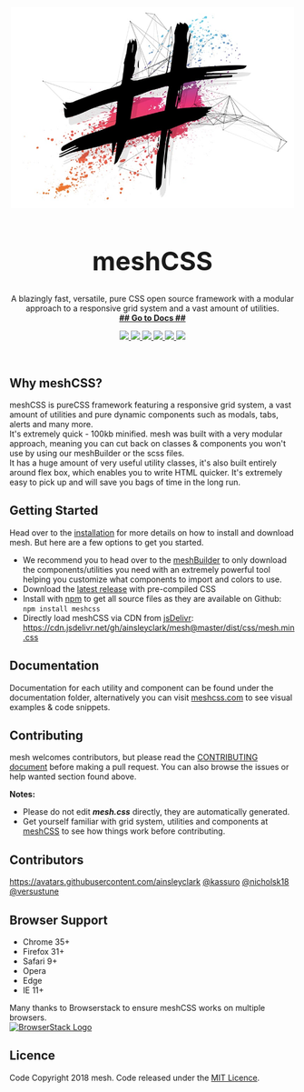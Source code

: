 <p align="center">
  <a href="https://www.meshcss.com">
    <img alt="mesh-logo" src="res/mesh-background-min.jpg" width="500">
  </a>
</p>

<h1 align="center" style="font-size: 3.2em">
  meshCSS
</h1>

<p align="center">
  A blazingly fast, versatile, pure CSS open source framework with a modular approach to a responsive grid system and a vast amount of utilities.<br>
  <a href="http://staging.meshcss.com/"><strong>## Go to Docs ##</strong></a>
</p>

<p align="center">
  <a href="https://www.codefactor.io/repository/github/ainsleyclark/mesh">
  <img src="https://www.codefactor.io/repository/github/ainsleyclark/mesh/badge">
  </a>
  <a href="https://discord.gg/geBW7CN">
    <img src="https://img.shields.io/discord/569873903237857300.svg">
  </a>
  <a href="https://snyk.io/test/github/ainsleyclark/mesh?targetFile=package.json">
    <img src="https://snyk.io/test/github/ainsleyclark/mesh/badge.svg?targetFile=package.json">
  </a>
  <a href="https://github.com/ainsleyclark/mesh/issues">
    <img src="https://img.shields.io/badge/contributions-welcome-brightgreen.svg?style=flat">
  </a>
  <a href="https://david-dm.org/ainsleyclark/mesh">
    <img src="https://david-dm.org/ainsleyclark/mesh.svg">
  </a>
  <a href="https://github.com/ainsleyclark/mesh/blob/master/LICENSE">
    <img src="https://img.shields.io/badge/license-MIT-blue.svg?style=flat-square">
  </a>
</p>

<br/>

## Why meshCSS?

meshCSS is pureCSS framework featuring a responsive grid system, a vast amount of utilities and pure dynamic components such as modals, tabs, alerts and many more.<br/>
It's extremely quick -  100kb minified. mesh was built with a very modular approach, meaning you can cut back on classes & components you won't use by using our meshBuilder or the scss files.<br/>
It has a huge amount of very useful utility classes, it's also built entirely around flex box, which enables you to write HTML quicker. It's extremely easy to pick up and will save you bags of time in the long run.

## Getting Started

Head over to the [installation](http://meshcss.com/documentation/getting-started/installation) for more details on how to install and download mesh. But here are a few options to get you started.

- We recommend you to head over to the [meshBuilder](https://www.meshcss.com/builder) to only download the components/utilities you need with an extremely powerful tool helping you customize what components to import and colors to use.
- Download the [latest release](https://github.com/ainsleyclark/mesh/releases/latest) with pre-compiled CSS
- Install with [npm](https://npmjs.com) to get all source files as they are available on Github: ```npm install meshcss```
- Directly load meshCSS via CDN from [jsDelivr](https://cdn.jsdelivr.net/gh/ainsleyclark/mesh@master/dist/css/mesh.min.css): https://cdn.jsdelivr.net/gh/ainsleyclark/mesh@master/dist/css/mesh.min.css


## Documentation

Documentation for each utility and component can be found under the documentation folder, alternatively you can visit [meshcss.com](https://www.meshcss.com) to see visual examples & code snippets.

## Contributing 

mesh welcomes contributors, but please read the [CONTRIBUTING document](CONTRIBUTING.md) before making a pull request. You can also browse the issues or help wanted section found above.

**Notes:**
- Please do not edit ***mesh.css*** directly, they are automatically generated. 
- Get yourself familiar with grid system, utilities and components at [meshCSS](https://www.meshcss.com) to see how things work before contributing.


## Contributors
https://avatars.githubusercontent.com/ainsleyclark
[@kassuro]( https://github.com/kassuro )
[@nicholsk18]( https://github.com/nicholsk18 )
[@versustune]( https://github.com/versustune )

## Browser Support

- Chrome 35+
- Firefox 31+
- Safari 9+
- Opera
- Edge
- IE 11+

Many thanks to Browserstack to ensure meshCSS works on multiple browsers.<br/>
<a href="https://www.browserstack.com/">
  <img alt="BrowserStack Logo" src="https://www.meshcss.com/assets/img/browserstack-logo.png" width="144">
</a>

## Licence
Code Copyright 2018 mesh. Code released under the [MIT Licence](LICENCE).